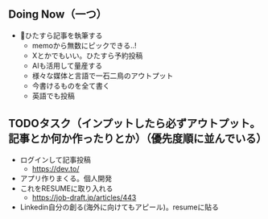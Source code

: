 ## Doing Now（一つ）

- 🌟ひたすら記事を執筆する
    - memoから無数にピックできる..!
    - Xとかでもいい。ひたすら予約投稿
    - AIも活用して量産する
    - 様々な媒体と言語で一石二鳥のアウトプット
    - 今書けるものを全て書く
    - 英語でも投稿

## TODOタスク（インプットしたら必ずアウトプット。記事とか何か作ったりとか）（優先度順に並んでいる）

- ログインして記事投稿
    - https://dev.to/
- アプリ作りまくる。個人開発
- これをRESUMEに取り入れる
    - https://job-draft.jp/articles/443
- Linkedin自分の創る(海外に向けてもアピール)。resumeに貼る

